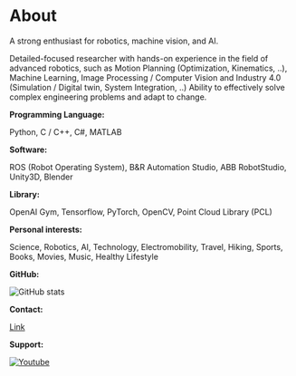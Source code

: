 # About

A strong enthusiast for robotics, machine vision, and AI.

Detailed-focused researcher with hands-on experience in the field of advanced robotics, such as Motion Planning (Optimization, Kinematics, ..), Machine Learning, Image Processing / Computer Vision and Industry 4.0 (Simulation / Digital twin, System Integration, ..) Ability to effectively solve complex engineering problems and adapt to change.

**Programming Language:**

Python, C / C++, C#, MATLAB

**Software:**

ROS (Robot Operating System), B&R Automation Studio, ABB RobotStudio, Unity3D, Blender

**Library:**

OpenAI Gym, Tensorflow, PyTorch, OpenCV, Point Cloud Library (PCL)

**Personal interests:**

Science, Robotics, AI, Technology, Electromobility, Travel, Hiking, Sports, Books, Movies, Music, Healthy Lifestyle

**GitHub:**

![GitHub stats](https://github-readme-stats.vercel.app/api?username=rparak&include_all_commits=true)

**Contact:**

[Link](https://www.linkedin.com/in/roman-parak-53960910a/)

**Support:**

<p align="left">
  <a href="https://www.youtube.com/channel/UCaHeraYyxEJgLrNdtFmcrqQ"><img alt="Youtube" title="Youtube" src="![image](https://user-images.githubusercontent.com/59449320/133837854-1807570e-a2fa-4d8e-8614-737d597c36b8.png)"/></a>

